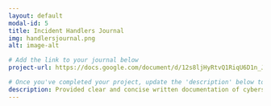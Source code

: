 ```yaml
---
layout: default
modal-id: 5
title: Incident Handlers Journal
img: handlersjournal.png
alt: image-alt

# Add the link to your journal below
project-url: https://docs.google.com/document/d/12s8ljHyRtvQ1RiqU6D1n_J1i2v0Jl1eEn5Cfn4W1C1Q/edit?usp=sharing

# Once you've completed your project, update the 'description' below to this one: Provided clear and concise written documentation of cybersecurity events, including detailed event descriptions, tools used, and lessons learned throughout the process.
description: Provided clear and concise written documentation of cybersecurity events, including detailed event descriptions, tools used, and lessons learned throughout the process.
---
```

